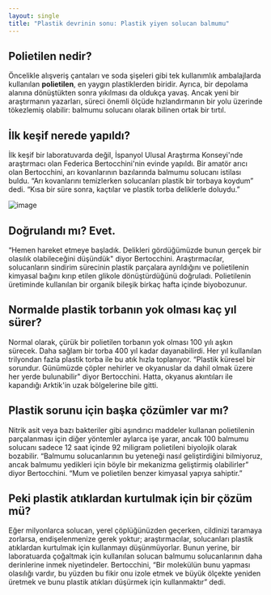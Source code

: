 ```yaml
---
layout: single
title: "Plastik devrinin sonu: Plastik yiyen solucan balmumu"
---
```


Polietilen nedir?
-
Öncelikle alışveriş çantaları ve soda şişeleri gibi tek kullanımlık ambalajlarda kullanılan **polietilen**, en yaygın plastiklerden biridir. Ayrıca, bir depolama alanına dönüştükten sonra yıkılması da oldukça yavaş. Ancak yeni bir araştırmanın yazarları, süreci önemli ölçüde hızlandırmanın bir yolu üzerinde tökezlemiş olabilir: balmumu solucanı olarak bilinen ortak bir tırtıl.

İlk keşif nerede yapıldı?
-
İlk keşif bir laboratuvarda değil, İspanyol Ulusal Araştırma Konseyi'nde araştırmacı olan Federica Bertocchini'nin evinde yapıldı. Bir amatör arıcı olan Bertocchini, arı kovanlarının bazılarında balmumu solucanı istilası buldu. “Arı kovanlarını temizlerken solucanları plastik bir torbaya koydum” dedi. “Kısa bir süre sonra, kaçtılar ve plastik torba deliklerle doluydu.”

![image](https://theroaringearth-gazermedia.netdna-ssl.com/wp-content/uploads/2017/04/caterpillar-eats-plastic.jpg)

Doğrulandı mı? Evet.
-
“Hemen hareket etmeye başladık. Delikleri gördüğümüzde bunun gerçek bir olasılık olabileceğini düşündük" diyor Bertocchini. Araştırmacılar, solucanların sindirim sürecinin plastik parçalara ayrıldığını ve polietilenin kimyasal bağını kırıp etilen glikole dönüştürdüğünü doğruladı. Polietilenin üretiminde kullanılan bir organik bileşik birkaç hafta içinde biyobozunur.

Normalde plastik torbanın yok olması kaç yıl sürer?
-
Normal olarak, çürük bir polietilen torbanın yok olması 100 yılı aşkın sürecek. Daha sağlam bir torba 400 yıl kadar dayanabilirdi. Her yıl kullanılan trilyondan fazla plastik torba ile bu atık hızla toplanıyor. “Plastik küresel bir sorundur. Günümüzde çöpler nehirler ve okyanuslar da dahil olmak üzere her yerde bulunabilir" diyor Bertocchini. Hatta, okyanus akıntıları ile kapandığı Arktik'in uzak bölgelerine bile gitti.

Plastik sorunu için başka çözümler var mı?
-
Nitrik asit veya bazı bakteriler gibi aşındırıcı maddeler kullanan polietilenin parçalanması için diğer yöntemler aylarca işe yarar, ancak 100 balmumu solucanı sadece 12 saat içinde 92 miligram polietileni biyolojik olarak bozabilir. “Balmumu solucanlarının bu yeteneği nasıl geliştirdiğini bilmiyoruz, ancak balmumu yedikleri için böyle bir mekanizma geliştirmiş olabilirler” diyor Bertocchini. “Mum ve polietilen benzer kimyasal yapıya sahiptir.”

Peki plastik atıklardan kurtulmak için bir çözüm mü?
-
Eğer milyonlarca solucan, yerel çöplüğünüzden geçerken, cildinizi taramaya zorlarsa, endişelenmenize gerek yoktur; araştırmacılar, solucanları plastik atıklardan kurtulmak için kullanmayı düşünmüyorlar. Bunun yerine, bir laboratuarda çoğaltmak için kullanılan solucan balmumu solucanlarının daha derinlerine inmek niyetindeler. Bertocchini, “Bir molekülün bunu yapması olasılığı vardır, bu yüzden bu fikir onu izole etmek ve büyük ölçekte yeniden üretmek ve bunu plastik atıkları düşürmek için kullanmaktır” dedi.
